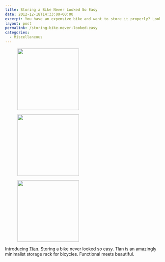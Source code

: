 ```yaml
---
title: Storing a Bike Never Looked So Easy
date: 2012-12-18T14:33:00+00:00
excerpt: You have an expensive bike and want to store it properly? Look no further.
layout: post
permalink: /storing-bike-never-looked-easy
categories:
  - Miscellaneous
---
```

<div id='gallery-3' class='gallery galleryid-6544 gallery-columns-3 gallery-size-thumbnail'>
  <figure class='gallery-item'>   
    <div class='gallery-icon landscape'>
      <a href='https://michaelnordmeyer.com/images/2012/12/Tian-Front.jpg'><img width="200" height="200" src="https://michaelnordmeyer.com/images/2012/12/Tian-Front-200x200.jpg" alt=""></a>
    </div>
  </figure>
  <figure class='gallery-item'> 
    <div class='gallery-icon landscape'>
      <a href='https://michaelnordmeyer.com/images/2012/12/Tian-Side.jpg'><img width="200" height="200" src="https://michaelnordmeyer.com/images/2012/12/Tian-Side-200x200.jpg" alt=""></a>
    </div>
  </figure>
  <figure class='gallery-item'> 
    <div class='gallery-icon landscape'>
      <a href='https://michaelnordmeyer.com/images/2012/12/Tian-Drawer.jpg'><img width="200" height="200" src="https://michaelnordmeyer.com/images/2012/12/Tian-Drawer-200x200.jpg" alt=""></a>
    </div>
  </figure>
</div>

Introducing [Tîan](http://mikili.de/products/tian/tian-weiss-eiche/ "tian"). Storing a bike never looked so easy. Tîan is an amazingly minimalist storage rack for bicycles. Functional meets beautiful.